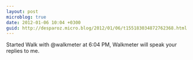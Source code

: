 ```yaml
---
layout: post
microblog: true
date: 2012-01-06 10:04 +0300
guid: http://desparoz.micro.blog/2012/01/06/t155183034872762368.html
---
```

Started Walk with @walkmeter at 6:04 PM, Walkmeter will speak your replies to me.
